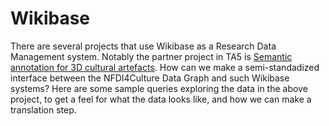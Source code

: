 # Wikibase

There are several projects that use Wikibase as a Research Data Management system. Notably the partner project in TA5 is [Semantic annotation for 3D cultural artefacts](https://wikibase.semantic-kompakkt.de/wiki/Main_Page).
How can we make a semi-standadized interface between the NFDI4Culture Data Graph and such Wikibase systems? Here are some sample queries exploring the data in the above project, to get a feel for what the data looks like, and how we can make a translation step.
